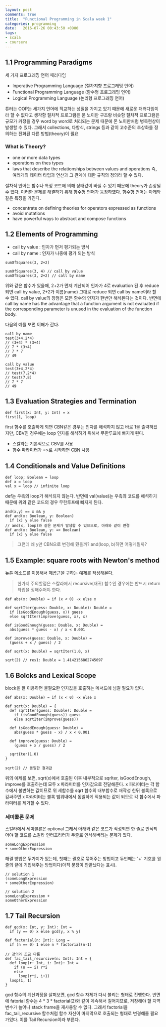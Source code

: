 ```yaml
---
layout: post
comments: true
title:  "Functional Programming in Scala week 1"
categories: programming
date:   2016-07-26 00:43:50 +0900
tags:
- scala
- coursera
---
```

## 1.1 Programming Paradigms
세 가지 프로그래밍 언어 패러다임
* Inperative Programming Language (절차지향 프로그래밍 언어)
* Functional Programming Language (함수형 프로그래밍 언어)
* Logical Programming Language (논리형 프로그래밍 언어)

튜터는 OOP는 세가지 언어에 직교하는 성질을 가지고 있기 때문에 새로운 패러다임이라 할 수 없다고 생각함
절차적 프로그램은 폰 노이만 구조랑 비슷함
절차적 프로그램은 규모가 커졌을 경우 word by word로 처리되는 문제 때문에 폰 노이만처럼 병목현상이 발생할 수 있다.
그래서 collections, 다항식, strings 등과 같이 고수준의 추상화를 정의하는 진화된 다른 방법(theory)이 필요

### What is Theory?
* one or more data types
* operations on thes types
* laws that describe the relationships between values and operations
즉, 여러개의 데이터 타입과 연산과 그 관계에 대한 규칙의 정의라 할 수 있다.

절차적 언어는 함수나 특정 코드에 의해 상태값이 바뀔 수 있기 때문에 theory가 손상될수 있다. 이러한 문제를 해결하기 위해 함수형 언어가 등장하였다. 함수형 언어는 아래와 같은 특징을 가진다.

* concentrate on defining theories for operators expressed as functions
* avoid mutations
* have powerful ways to abstract and compose functions


## 1.2 Elements of Programming

* call by value : 인자가 먼저 평가되는 방식
* call by name : 인자가 나중에 평가 되는 방식 
```
sumOfSquares(3, 2+2)

sumOfSquares(3, 4) // call by value
sumOfSquares(3, 2+2) // call by name
```
위와 같은 함수가 있을때, 2+2가 먼저 계산되어 인자가 4로 evaluation 된 후 reduce 되면 call by value, 2+2가 이름(name) 그대로 reduce 되면 call by name이라 할 수 있다. call by value의 장점은 모든 함수의 인자가 한번만 해석된다는 것이다. 반면에 call by name has the advantage that a function argument is not evaluated if the corresponding parameter is unused in the evaluation of the function body.

다음의 예를 보면 이해가 간다.

```
call by name 
test(3+4,2*4)
// (3+4) * (3+4)
// 7 * (3+4)
// 7 * 7
// 49

call by value
test(3+4,2*4)
// test(7,2*4)
// test(7,8)
// 7 * 7
// 49
```


## 1.3 Evaluation Strategies and Termination

```
def first(x: Int, y: Int) = x
first(1, loop)
```
first 함수를 호출하게 되면 CBN같은 경우는 인자를 해석하지 않고 바로 1을 출력하겠지만, CBV인 경우에는 loop 인자를 해석하기 위해서 무한루프에 빠지게 된다.

* 스칼라는 기본적으로 CBV를 사용
* 함수 파라미터가 =>로 시작하면 CBN 사용


## 1.4 Conditionals and Value Definitions

```
def loop: Boolean = loop
def x = loop 
val x = loop // infinite loop
```
def는 우측의 loop가 해석되지 않는다. 반면에 val(value)는 우측의 코드를 해석하기 때문에 위와 같은 코드의 경우 무한루프에 빠지게 된다.

```
and(x,y) == x && y
def and(x: Boolean, y: Boolean)
  if (x) y else false
// and(x, loop)와 같은 문제가 발생할 수 있으므로, 아래와 같이 변경
def and(x: Boolean, y: => Boolean)
  if (x) y else false
```  
> 그런데 왜 y만 CBN으로 변경해 줬을까? and(loop, b)하면 어떻게될까?


## 1.5 Example: square roots with Newton's method

뉴튼 메소드를 이용해서 제곱근을 구하는 예제를 작성해본다.

> 한가지 주의할점은 스칼라에서 recursive(재귀) 함수인 경우에는 반드시 return 타입을 정해주어야 한다.

```
def abs(x: Double) = if (x < 0) -x else x

def sqrtIter(guess: Double, x: Double): Double = 
  if (isGoodEnough(guess, x)) guess
  else sqrtIter(improve(guess, x), x)

def isGoodEnough(guess: Double, x: Double) = 
  abs(guess * guess - x) / x < 0.001

def improve(guess: Double, x: Double) = 
  (guess + x / guess) / 2

def sqrt(x: Double) = sqrtIter(1.0, x)

sqrt(2) // res1: Double = 1.4142156862745097
```


## 1.6 Bolcks and Lexical Scope

block을 잘 이용하면 불필요한 인자값을 호출하는 메서드에 넘길 필요가 없다.

```
def abs(x: Double) = if (x < 0) -x else x

def sqrt(x: Double) = {
  def sqrtIter(guess: Double): Double =
    if (isGoodEnough(guess)) guess
    else sqrtIter(improve(guess))

  def isGoodEnough(guess: Double) =
    abs(guess * guess - x) / x < 0.001

  def improve(guess: Double) =
    (guess + x / guess) / 2

  sqrtIter(1.0)
}

sqrt(2) // 동일한 결과값
```

위의 예제를 보면, sqrt(x)에서 호출된 이후 내부적으로 sqrIter, isGoodEnough, improve를 호출하는데 모두 x 파라미터를 인자값으로 전달해준다. x 파라미터는 각 함수에서 불변하는 값이므로 위 세함수를 sqrt 함수의 내부함수로 재작성 한뒤 블록으로 감싸주면 x 파라미터는 블록 범위내에서 동일하게 적용되는 값이 되므로 각 함수에서 파라미터를 제거할 수 있다.

### 세미콜론 문제
스칼라에서 세미콜론은 optional
그래서 아래와 같은 코드가 작성되면 한 줄로 인식되어야 할 코드를 스칼라 인터프리터가 두줄로 인식해버리는 문제가 있다. 

```
someLongExpression
+ someOtherExpression
```
해결 방법은 두가지가 있는데, 첫째는 괄호로 묶어주는 방법이고 두번째는 '+' 기호를 윗줄의 끝에 기입해주는 방법이다(아직 문장이 안끝났다는 표시). 

```
// solution 1
(someLongExpression
+ someOtherExpression)

// solution 2
someLongExpression +
someOtherExpression
```


## 1.7 Tail Recursion

```
def gcd(x: Int, y: Int): Int =
  if (y == 0) x else gcd(y, x % y)

def factorial(n: Int): Long =
  if (n == 0) 1 else n * factorial(n-1)

// 강의와 조금 다름
def fac_tail_recursive(n: Int): Int = {
  def loop(r: Int, i: Int): Int =
    if (n == i) r*i
    else
      loop(r*i, i+1)
  loop(1, 1)
}
```
gcd 함수의 계산과정을 살펴보면, gcd 함수 자체가 다시 불리는 형태로 진행한다. 반면에 fatorial 함수는 4 * 3 * factorial(2)와 같이 계속해서 길어지므로, 저장해야 할 지역변수가 늘어나 stack frame을 재사용할 수 없다. 그래서 factorial을 fac_tail_recursive 함수처럼 함수 자신이 마지막으로 호출되는 형태로 변경해줄 필요가있다. 이를 Tail Recursion이라 부른다.
